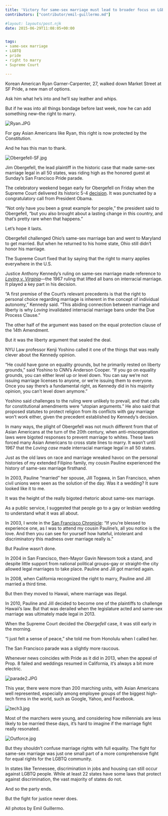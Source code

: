 ```yaml
---
title: 'Victory for same-sex marriage must lead to broader focus on LGBTQ discrimination'
contributors: ["contributor/emil-guillermo.md"]

#layout: layouts/post.njk
date: 2015-06-29T11:08:05+00:00


tags:
- same-sex marriage
- LGBTQ
- pride
- right to marry
- Supreme Court

---
```


Korean American Ryan Garner-Carpenter, 27, walked down Market Street at SF
Pride, a new man of options.

Ask him what he’s into and he’ll say leather and whips.

But if he was into all things bondage before last week, now he can add something
new–the right to marry.

![Ryan.JPG](/uploads/Ryan.JPG)

For gay Asian Americans like Ryan, this right is now protected by the
Constitution.

And he has this man to thank.

![Obergefell-SF.jpg](/uploads/Obergefell-SF.jpg)

Jim Obergefell, the lead plaintiff in the historic case that made same-sex
marriage legal in all 50 states, was riding high as the honored guest at
Sunday’s San Francisco Pride parade.

The celebratory weekend began early for Obergefell on Friday when the Supreme
Court delivered its historic 5-4
[decision](/uploads/pdf/SCOTUSObergefellOpinion.pdf). It was punctuated by
a congratulatory call from President Obama.

“Not only have you been a great example for people,” the president said to
Obergefell, “but you also brought about a lasting change in this country, and
that’s pretty rare when that happens.”

Let’s hope it lasts.

Obergefell challenged Ohio’s same-sex marriage ban and went to Maryland to get
married. But when he returned to his home state, Ohio still didn’t honor his
marriage.

The Supreme Court fixed that by saying that the right to marry applies
everywhere in the U.S.

Justice Anthony Kennedy’s ruling on same-sex marriage made reference to [_Loving v. Virginia_](/blog/emil-guillermo-lovings-naims-interracial-marriage/)—the
1967 ruling that lifted all bans on interracial marriage. It played a key part
in his decision.

“A first premise of the Court’s relevant precedents is that the right to
personal choice regarding marriage is inherent in the concept of individual
autonomy,” Kennedy said. “This abiding connection between marriage and liberty
is why _Loving_ invalidated interracial marriage bans under the Due Process
Clause.”

The other half of the argument was based on the equal protection clause of the
14th Amendment.

But it was the liberty argument that sealed the deal.

NYU Law professor Kenji Yoshino called it one of the things that was really
clever about the Kennedy opinion.

“He could have gone on equality grounds, but he primarily rested on liberty
grounds,” said Yoshino to CNN’s Anderson Cooper. “If you go on equality grounds,
you can either level up or level down. You can say we’re not issuing marriage
licenses to anyone, or we’re issuing them to everyone. Once you say there’s a
fundamental right, as Kennedy did in his majority opinion, you can’t level down
anymore.”

Yoshino said challenges to the ruling were unlikely to prevail, and that calls
for constitutional amendments were  “utopian arguments.” He also said that
proposed statutes to protect religion from its conflicts with gay marriage won’t
work either, given the precedent established by Kennedy’s decision.

In many ways, the plight of Obergefell was not much different from that of Asian
Americans at the turn of the 20th century, when anti-miscegenation laws were
bigoted responses to prevent marriage to whites. These laws forced many Asian
Americans to cross state lines to marry. It wasn’t until 1967 that the _Loving
case_ made interracial marriage legal in all 50 states.

Just as the old laws on race and marriage wreaked havoc on the personal
histories of my extended Filipino family, my cousin Pauline experienced the
history of same-sex marriage firsthand.

In 2003, Pauline “married” her spouse, Jill Togawa, in San Francisco, when civil
unions were seen as the solution of the day. Was it a wedding? It sure looked
like it to me.

It was the height of the really bigoted rhetoric about same-sex marriage.

As a public service, I suggested that people go to a gay or lesbian wedding to
understand what it was all about.

In 2003, I wrote in the [San Francisco Chronicle](https://www.sfgate.com/politics/article/My-Family-s-Big-Fat-Gay-Wedding-2510437.php):
“If you’re blessed to experience one, as I was to attend my cousin Pauline’s,
all you notice is the love. And then you can see for yourself how hateful,
intolerant and discriminatory this madness over marriage really is.”

But Pauline wasn’t done.

In 2004 in San Francisco, then-Mayor Gavin Newsom took a stand, and despite
little support from national political groups–gay or straight–the city allowed
legal marriages to take place. Pauline and Jill got married again.

In 2008, when California recognized the right to marry, Pauline and Jill married
a third time.

But then they moved to Hawaii, where marriage was illegal.

In 2010, Pauline and Jill decided to become one of the plaintiffs to challenge
Hawaii’s law. But that was derailed when the legislature acted and same-sex
marriage was ultimately made legal in 2013.

When the Supreme Court decided the _Obergefell_ case, it was still early in the
morning.

“I just felt a sense of peace,” she told me from Honolulu when I called her.

The San Francisco parade was a slightly more raucous.

Whenever news coincides with Pride as it did in 2013, when the appeal of Prop. 8
failed and weddings resumed in California, it’s always a bit more electric.

![parade2.JPG](/uploads/parade2.JPG)

This year, there were more than 200 marching units, with Asian Americans well
represented, especially among employee groups of the biggest high-tech firms in
the world, such as Google, Yahoo, and Facebook.

![tech3.jpg](/uploads/tech3.jpg)

Most of the marchers were young, and considering how millennials are less likely
to be married these days, it’s hard to imagine if the marriage fight really
resonated.

![Outforce.jpg](/uploads/Outforce.jpg)

But they shouldn’t confuse marriage rights with full equality. The fight for
same-sex marriage was just one small part of a more comprehensive fight for
equal rights for the LGBTQ community.

In states like Tennessee, discrimination in jobs and housing can still occur
against LGBTQ people. While at least 22 states have some laws that protect
against discrimination, the vast majority of states do not.

And so the party ends.

But the fight for justice never does.

All photos by Emil Guillermo.
